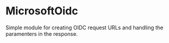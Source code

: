 # MicrosoftOidc

Simple module for creating OIDC request URLs and handling the paramenters in the response.

